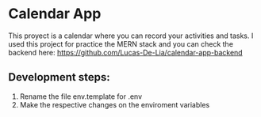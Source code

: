 # Calendar App 
This proyect is a calendar where you can record your activities and tasks.
I used this project for practice the MERN stack and you can check the backend here: https://github.com/Lucas-De-Lia/calendar-app-backend


## Development steps:

1. Rename the file env.template for .env
2. Make the respective changes on the enviroment variables
